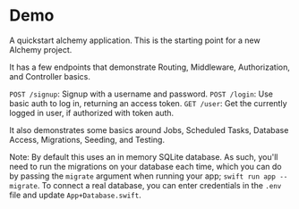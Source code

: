 # Demo

A quickstart alchemy application. This is the starting point for a new Alchemy project.

It has a few endpoints that demonstrate Routing, Middleware, Authorization, and Controller basics.

`POST /signup`: Signup with a username and password.
`POST /login`: Use basic auth to log in, returning an access token.
`GET /user`: Get the currently logged in user, if authorized with token auth.

It also demonstrates some basics around Jobs, Scheduled Tasks, Database Access, Migrations, Seeding, and Testing.

Note: By default this uses an in memory SQLite database. As such, you'll need to run the migrations on your database each time, which you can do by passing the `migrate` argument when running your app; `swift run app --migrate`. To connect a real database, you can enter credentials in the `.env` file and update `App+Database.swift`.
